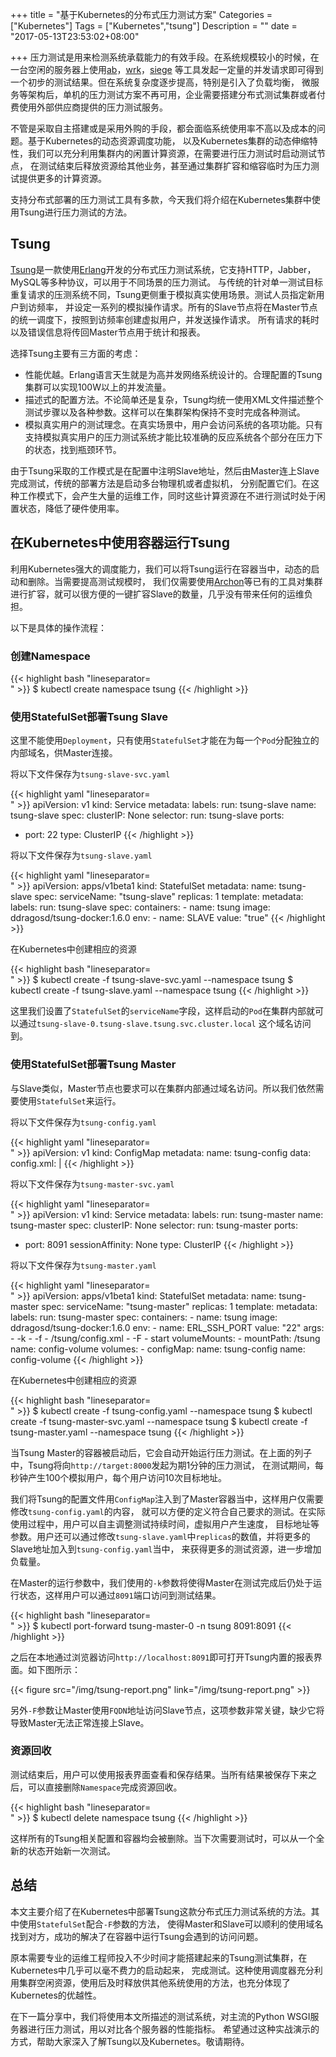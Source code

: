 +++
title = "基于Kubernetes的分布式压力测试方案"
Categories = ["Kubernetes"]
Tags = ["Kubernetes","tsung"]
Description = ""
date = "2017-05-13T23:53:02+08:00"

+++
压力测试是用来检测系统承载能力的有效手段。在系统规模较小的时候，在一台空闲的服务器上使用[ab]，[wrk]，[siege]
等工具发起一定量的并发请求即可得到一个初步的测试结果。但在系统复杂度逐步提高，特别是引入了负载均衡，
微服务等架构后，单机的压力测试方案不再可用，企业需要搭建分布式测试集群或者付费使用外部供应商提供的压力测试服务。

不管是采取自主搭建或是采用外购的手段，都会面临系统使用率不高以及成本的问题。基于Kubernetes的动态资源调度功能，
以及Kubernetes集群的动态伸缩特性，我们可以充分利用集群内的闲置计算资源，在需要进行压力测试时启动测试节点，
在测试结束后释放资源给其他业务，甚至通过集群扩容和缩容临时为压力测试提供更多的计算资源。

支持分布式部署的压力测试工具有多款，今天我们将介绍在Kubernetes集群中使用Tsung进行压力测试的方法。

## Tsung

[Tsung]是一款使用[Erlang]开发的分布式压力测试系统，它支持HTTP，Jabber，MySQL等多种协议，可以用于不同场景的压力测试。
与传统的针对单一测试目标重复请求的压测系统不同，Tsung更侧重于模拟真实使用场景。测试人员指定新用户到访频率，
并设定一系列的模拟操作请求。所有的Slave节点将在Master节点的统一调度下，按照到访频率创建虚拟用户，并发送操作请求。
所有请求的耗时以及错误信息将传回Master节点用于统计和报表。

选择Tsung主要有三方面的考虑：

- 性能优越。Erlang语言天生就是为高并发网络系统设计的。合理配置的Tsung集群可以实现100W以上的并发流量。
- 描述式的配置方法。不论简单还是复杂，Tsung均统一使用XML文件描述整个测试步骤以及各种参数。这样可以在集群架构保持不变时完成各种测试。
- 模拟真实用户的测试理念。在真实场景中，用户会访问系统的各项功能。只有支持模拟真实用户的压力测试系统才能比较准确的反应系统各个部分在压力下的状态，找到瓶颈环节。

由于Tsung采取的工作模式是在配置中注明Slave地址，然后由Master连上Slave完成测试，传统的部署方法是启动多台物理机或者虚拟机，
分别配置它们。在这种工作模式下，会产生大量的运维工作，同时这些计算资源在不进行测试时处于闲置状态，降低了硬件使用率。

## 在Kubernetes中使用容器运行Tsung

利用Kubernetes强大的调度能力，我们可以将Tsung运行在容器当中，动态的启动和删除。当需要提高测试规模时，
我们仅需要使用[Archon]等已有的工具对集群进行扩容，就可以很方便的一键扩容Slave的数量，几乎没有带来任何的运维负担。

以下是具体的操作流程：

### 创建Namespace

{{< highlight bash "lineseparator=<br>" >}}
$ kubectl create namespace tsung
{{< /highlight >}}

### 使用StatefulSet部署Tsung Slave

这里不能使用`Deployment`，只有使用`StatefulSet`才能在为每一个`Pod`分配独立的内部域名，供Master连接。

将以下文件保存为`tsung-slave-svc.yaml`

{{< highlight yaml "lineseparator=<br>" >}}
apiVersion: v1
kind: Service
metadata:
  labels:
    run: tsung-slave
  name: tsung-slave
spec:
  clusterIP: None
  selector:
    run: tsung-slave
  ports:
  - port: 22
  type: ClusterIP
{{< /highlight >}}

将以下文件保存为`tsung-slave.yaml`

{{< highlight yaml "lineseparator=<br>" >}}
apiVersion: apps/v1beta1
kind: StatefulSet
metadata:
  name: tsung-slave
spec:
  serviceName: "tsung-slave"
  replicas: 1
  template:
    metadata:
      labels:
        run: tsung-slave
    spec:
      containers:
      - name: tsung
        image: ddragosd/tsung-docker:1.6.0
        env:
        - name: SLAVE
          value: "true"
{{< /highlight >}}

在Kubernetes中创建相应的资源

{{< highlight bash "lineseparator=<br>" >}}
$ kubectl create -f tsung-slave-svc.yaml --namespace tsung
$ kubectl create -f tsung-slave.yaml --namespace tsung
{{< /highlight >}}

这里我们设置了`StatefulSet`的`serviceName`字段，这样启动的`Pod`在集群内部就可以通过`tsung-slave-0.tsung-slave.tsung.svc.cluster.local`
这个域名访问到。

### 使用StatefulSet部署Tsung Master

与Slave类似，Master节点也要求可以在集群内部通过域名访问。所以我们依然需要使用`StatefulSet`来运行。

将以下文件保存为`tsung-config.yaml`

{{< highlight yaml "lineseparator=<br>" >}}
apiVersion: v1
kind: ConfigMap
metadata:
  name: tsung-config
data:
  config.xml: |
    <?xml version="1.0" encoding="utf-8"?>
    <!DOCTYPE tsung SYSTEM "/usr/share/tsung/tsung-1.0.dtd" []>
    <tsung loglevel="warning">
      <clients>
        <client host="tsung-slave-0.tsung-slave.tsung.svc.cluster.local" />
      </clients>
      <servers>
        <server host="target" port="8000" type="tcp"/>
      </servers>
      <load>
        <arrivalphase phase="1" duration="1" unit="minute">
          <users arrivalrate="100" unit="second"/>
        </arrivalphase>
      </load>
    <sessions>
      <session name="es_load" weight="1" type="ts_http">
        <for from="1" to="10" incr="1" var="counter">
          <request> <http url="/" method="GET" version="1.1"></http> </request>
        </for>
      </session>
    </sessions>
    </tsung>
{{< /highlight >}}

将以下文件保存为`tsung-master-svc.yaml`

{{< highlight yaml "lineseparator=<br>" >}}
apiVersion: v1
kind: Service
metadata:
  labels:
    run: tsung-master
  name: tsung-master
spec:
  clusterIP: None
  selector:
    run: tsung-master
  ports:
  - port: 8091
  sessionAffinity: None
  type: ClusterIP
{{< /highlight >}}

将以下文件保存为`tsung-master.yaml`

{{< highlight yaml "lineseparator=<br>" >}}
apiVersion: apps/v1beta1
kind: StatefulSet
metadata:
  name: tsung-master
spec:
  serviceName: "tsung-master"
  replicas: 1
  template:
    metadata:
      labels:
        run: tsung-master
    spec:
      containers:
      - name: tsung
        image: ddragosd/tsung-docker:1.6.0
        env:
        - name: ERL_SSH_PORT
          value: "22"
        args:
        - -k
        - -f
        - /tsung/config.xml
        - -F
        - start
        volumeMounts:
        - mountPath: /tsung
          name: config-volume
      volumes:
      - configMap:
          name: tsung-config
        name: config-volume
{{< /highlight >}}

在Kubernetes中创建相应的资源

{{< highlight bash "lineseparator=<br>" >}}
$ kubectl create -f tsung-config.yaml --namespace tsung
$ kubectl create -f tsung-master-svc.yaml --namespace tsung
$ kubectl create -f tsung-master.yaml --namespace tsung
{{< /highlight >}}

当Tsung Master的容器被启动后，它会自动开始运行压力测试。在上面的列子中，Tsung将向`http://target:8000`发起为期1分钟的压力测试，
在测试期间，每秒钟产生100个模拟用户，每个用户访问10次目标地址。

我们将Tsung的配置文件用`ConfigMap`注入到了Master容器当中，这样用户仅需要修改`tsung-config.yaml`的内容，
就可以方便的定义符合自己要求的测试。在实际使用过程中，用户可以自主调整测试持续时间，虚拟用户产生速度，
目标地址等参数。用户还可以通过修改`tsung-slave.yaml`中`replicas`的数值，并将更多的Slave地址加入到`tsung-config.yaml`当中，
来获得更多的测试资源，进一步增加负载量。

在Master的运行参数中，我们使用的`-k`参数将使得Master在测试完成后仍处于运行状态，这样用户可以通过`8091`端口访问到测试结果。

{{< highlight bash "lineseparator=<br>" >}}
$ kubectl port-forward tsung-master-0 -n tsung 8091:8091
{{< /highlight >}}

之后在本地通过浏览器访问`http://localhost:8091`即可打开Tsung内置的报表界面。如下图所示：

{{< figure src="/img/tsung-report.png" link="/img/tsung-report.png" >}}

另外`-F`参数让Master使用`FQDN`地址访问Slave节点，这项参数非常关键，缺少它将导致Master无法正常连接上Slave。

### 资源回收

测试结束后，用户可以使用报表界面查看和保存结果。当所有结果被保存下来之后，可以直接删除`Namespace`完成资源回收。

{{< highlight bash "lineseparator=<br>" >}}
$ kubectl delete namespace tsung
{{< /highlight >}}

这样所有的Tsung相关配置和容器均会被删除。当下次需要测试时，可以从一个全新的状态开始新一次测试。

## 总结

本文主要介绍了在Kubernetes中部署Tsung这款分布式压力测试系统的方法。其中使用`StatefulSet`配合`-F`参数的方法，
使得Master和Slave可以顺利的使用域名找到对方，成功的解决了在容器中运行Tsung会遇到的访问问题。

原本需要专业的运维工程师投入不少时间才能搭建起来的Tsung测试集群，在Kubernetes中几乎可以毫不费力的启动起来，
完成测试。这种使用调度器充分利用集群空闲资源，使用后及时释放供其他系统使用的方法，也充分体现了Kubernetes的优越性。

在下一篇分享中，我们将使用本文所描述的测试系统，对主流的Python WSGI服务器进行压力测试，用以对比各个服务器的性能指标。
希望通过这种实战演示的方式，帮助大家深入了解Tsung以及Kubernetes。敬请期待。

[ab]: https://httpd.apache.org/docs/2.4/programs/ab.html
[wrk]: https://github.com/wg/wrk
[siege]: https://github.com/JoeDog/siege
[Tsung]: http://tsung.erlang-projects.org/
[Erlang]: https://www.erlang.org/
[Archon]: https://github.com/kubeup/archon
